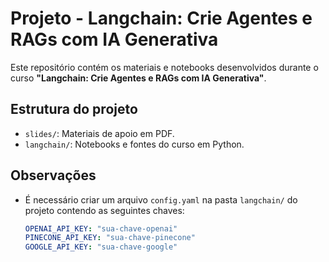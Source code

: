 # Projeto - Langchain: Crie Agentes e RAGs com IA Generativa

Este repositório contém os materiais e notebooks desenvolvidos durante o curso **"Langchain: Crie Agentes e RAGs com IA Generativa"**.

## Estrutura do projeto

- `slides/`: Materiais de apoio em PDF.
- `langchain/`: Notebooks e fontes do curso em Python.

## Observações

- É necessário criar um arquivo `config.yaml` na pasta `langchain/` do projeto contendo as seguintes chaves:
  ```yaml
  OPENAI_API_KEY: "sua-chave-openai"
  PINECONE_API_KEY: "sua-chave-pinecone"
  GOOGLE_API_KEY: "sua-chave-google"
```